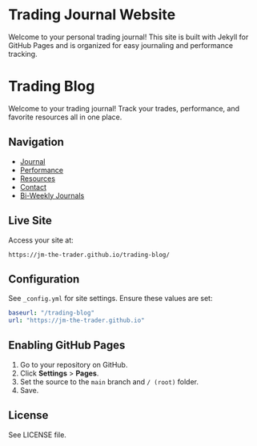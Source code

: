 # Trading Journal Website

Welcome to your personal trading journal! This site is built with Jekyll for GitHub Pages and is organized for easy journaling and performance tracking.

# Trading Blog

Welcome to your trading journal! Track your trades, performance, and favorite resources all in one place.

## Navigation

- [Journal](/trading-blog/journal)
- [Performance](/trading-blog/performance)
- [Resources](/trading-blog/resources)
- [Contact](/trading-blog/contact)
- [Bi-Weekly Journals](/trading-blog/biweekly.html)

## Live Site

Access your site at:

```
https://jm-the-trader.github.io/trading-blog/
```

## Configuration

See `_config.yml` for site settings. Ensure these values are set:

```yaml
baseurl: "/trading-blog"
url: "https://jm-the-trader.github.io"
```

## Enabling GitHub Pages

1. Go to your repository on GitHub.
2. Click **Settings** > **Pages**.
3. Set the source to the `main` branch and `/ (root)` folder.
4. Save.

## License

See LICENSE file.
